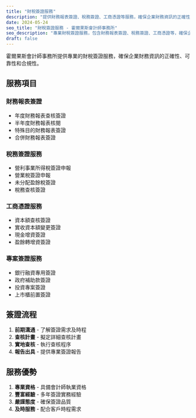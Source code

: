 ```yaml
---
title: "財稅簽證服務"
description: "提供財務報表簽證、稅務簽證、工商憑證等服務，確保企業財務資訊的正確性"
date: 2024-05-24
seo_title: "財稅簽證服務 - 霍爾果斯會計師事務所"
seo_description: "專業財稅簽證服務，包含財務報表簽證、稅務簽證、工商憑證等，確保企業財務資訊的正確性和合規性"
draft: false
---
```


霍爾果斯會計師事務所提供專業的財稅簽證服務，確保企業財務資訊的正確性、可靠性和合規性。

## 服務項目

### 財務報表簽證
- 年度財務報表查核簽證
- 半年度財務報表核閱
- 特殊目的財務報表簽證
- 合併財務報表簽證

### 稅務簽證服務
- 營利事業所得稅簽證申報
- 營業稅簽證申報
- 未分配盈餘稅簽證
- 稅務查核簽證

### 工商憑證服務
- 資本額查核簽證
- 實收資本額變更簽證
- 現金增資簽證
- 盈餘轉增資簽證

### 專案簽證服務
- 銀行融資專用簽證
- 政府補助款簽證
- 投資專案簽證
- 上市櫃前置簽證

## 簽證流程

1. **前期溝通** - 了解簽證需求及時程
2. **查核計畫** - 擬定詳細查核計畫
3. **實地查核** - 執行查核程序
4. **報告出具** - 提供專業簽證報告

## 服務優勢

1. **專業資格** - 具備會計師執業資格
2. **豐富經驗** - 多年簽證實務經驗
3. **嚴謹態度** - 確保簽證品質
4. **及時服務** - 配合客戶時程需求